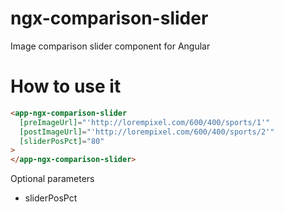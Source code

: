 # ngx-comparison-slider
Image comparison slider component for Angular

# How to use it
```HTML
<app-ngx-comparison-slider
  [preImageUrl]="'http://lorempixel.com/600/400/sports/1'"
  [postImageUrl]="'http://lorempixel.com/600/400/sports/2'"
  [sliderPosPct]="80"
>
</app-ngx-comparison-slider>
```

Optional parameters
 - sliderPosPct

